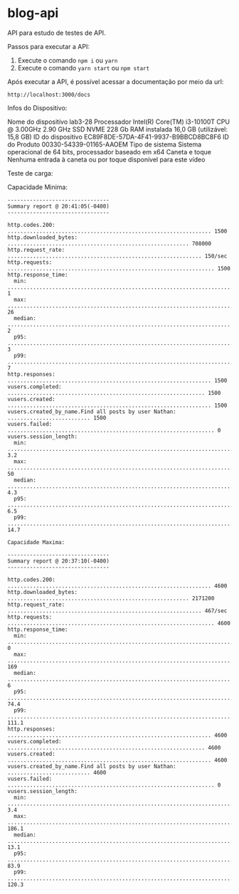 # blog-api

API para estudo de testes de API.

Passos para executar a API:

1. Execute o comando `npm i` ou `yarn`
2. Execute o comando `yarn start` ou `npm start`

Após executar a API, é possível acessar a documentação por meio da url:

```
http://localhost:3000/docs
```
Infos do Dispositivo:

Nome do dispositivo	lab3-28
Processador	Intel(R) Core(TM) i3-10100T CPU @ 3.00GHz   2.90 GHz
SSD NVME 228 Gb
RAM instalada	16,0 GB (utilizável: 15,8 GB)
ID do dispositivo	EC89F8DE-57DA-4F41-9937-B9BBCD8BC8F6
ID do Produto	00330-54339-01165-AAOEM
Tipo de sistema	Sistema operacional de 64 bits, processador baseado em x64
Caneta e toque	Nenhuma entrada à caneta ou por toque disponível para este vídeo


Teste de carga:

Capacidade Minima:
```console
--------------------------------
Summary report @ 20:41:05(-0400)
--------------------------------

http.codes.200: ................................................................ 1500
http.downloaded_bytes: ......................................................... 708000
http.request_rate: ............................................................. 150/sec
http.requests: ................................................................. 1500
http.response_time:
  min: ......................................................................... 1
  max: ......................................................................... 26
  median: ...................................................................... 2
  p95: ......................................................................... 3
  p99: ......................................................................... 7
http.responses: ................................................................ 1500
vusers.completed: .............................................................. 1500
vusers.created: ................................................................ 1500
vusers.created_by_name.Find all posts by user Nathan: .......................... 1500
vusers.failed: ................................................................. 0
vusers.session_length:
  min: ......................................................................... 3.2
  max: ......................................................................... 50
  median: ...................................................................... 4.3
  p95: ......................................................................... 6.5
  p99: ......................................................................... 14.7

Capacidade Maxima:

--------------------------------
Summary report @ 20:37:10(-0400)
--------------------------------

http.codes.200: ................................................................ 4600
http.downloaded_bytes: ......................................................... 2171200
http.request_rate: ............................................................. 467/sec
http.requests: ................................................................. 4600
http.response_time:
  min: ......................................................................... 0
  max: ......................................................................... 169
  median: ...................................................................... 6
  p95: ......................................................................... 74.4
  p99: ......................................................................... 111.1
http.responses: ................................................................ 4600
vusers.completed: .............................................................. 4600
vusers.created: ................................................................ 4600
vusers.created_by_name.Find all posts by user Nathan: .......................... 4600
vusers.failed: ................................................................. 0
vusers.session_length:
  min: ......................................................................... 3.4
  max: ......................................................................... 186.1
  median: ...................................................................... 13.1
  p95: ......................................................................... 83.9
  p99: ......................................................................... 120.3
```